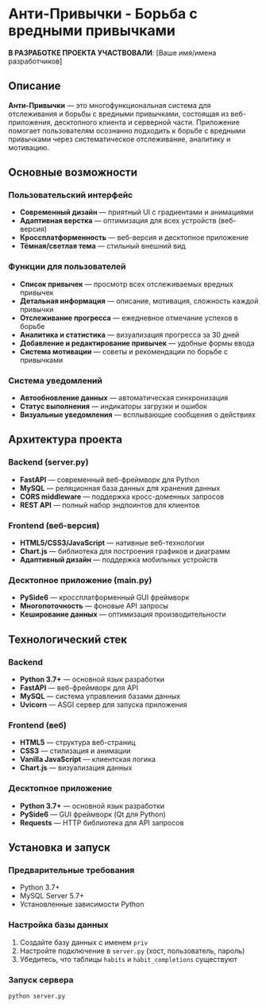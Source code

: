 # Анти-Привычки - Борьба с вредными привычками

**В РАЗРАБОТКЕ ПРОЕКТА УЧАСТВОВАЛИ**: [Ваше имя/имена разработчиков]

## Описание

**Анти-Привычки** — это многофункциональная система для отслеживания и борьбы с вредными привычками, состоящая из веб-приложения, десктопного клиента и серверной части. Приложение помогает пользователям осознанно подходить к борьбе с вредными привычками через систематическое отслеживание, аналитику и мотивацию.

## Основные возможности

### Пользовательский интерфейс
- **Современный дизайн** — приятный UI с градиентами и анимациями
- **Адаптивная верстка** — оптимизация для всех устройств (веб-версия)
- **Кроссплатформенность** — веб-версия и десктопное приложение
- **Тёмная/светлая тема** — стильный внешний вид

### Функции для пользователей
- **Список привычек** — просмотр всех отслеживаемых вредных привычек
- **Детальная информация** — описание, мотивация, сложность каждой привычки
- **Отслеживание прогресса** — ежедневное отмечание успехов в борьбе
- **Аналитика и статистика** — визуализация прогресса за 30 дней
- **Добавление и редактирование привычек** — удобные формы ввода
- **Система мотивации** — советы и рекомендации по борьбе с привычками

### Система уведомлений
- **Автообновление данных** — автоматическая синхронизация
- **Статус выполнения** — индикаторы загрузки и ошибок
- **Визуальные уведомления** — всплывающие сообщения о действиях

## Архитектура проекта

### Backend (server.py)
- **FastAPI** — современный веб-фреймворк для Python
- **MySQL** — реляционная база данных для хранения данных
- **CORS middleware** — поддержка кросс-доменных запросов
- **REST API** — полный набор эндпоинтов для клиентов

### Frontend (веб-версия)
- **HTML5/CSS3/JavaScript** — нативные веб-технологии
- **Chart.js** — библиотека для построения графиков и диаграмм
- **Адаптивный дизайн** — поддержка мобильных устройств

### Десктопное приложение (main.py)
- **PySide6** — кроссплатформенный GUI фреймворк
- **Многопоточность** — фоновые API запросы
- **Кеширование данных** — оптимизация производительности

## Технологический стек

### Backend
- **Python 3.7+** — основной язык разработки
- **FastAPI** — веб-фреймворк для API
- **MySQL** — система управления базами данных
- **Uvicorn** — ASGI сервер для запуска приложения

### Frontend (веб)
- **HTML5** — структура веб-страниц
- **CSS3** — стилизация и анимации
- **Vanilla JavaScript** — клиентская логика
- **Chart.js** — визуализация данных

### Десктопное приложение
- **Python 3.7+** — основной язык разработки
- **PySide6** — GUI фреймворк (Qt для Python)
- **Requests** — HTTP библиотека для API запросов

## Установка и запуск

### Предварительные требования
- Python 3.7+
- MySQL Server 5.7+
- Установленные зависимости Python

### Настройка базы данных
1. Создайте базу данных с именем `priv`
2. Настройте подключение в `server.py` (хост, пользователь, пароль)
3. Убедитесь, что таблицы `habits` и `habit_completions` существуют

### Запуск сервера
```bash
python server.py
